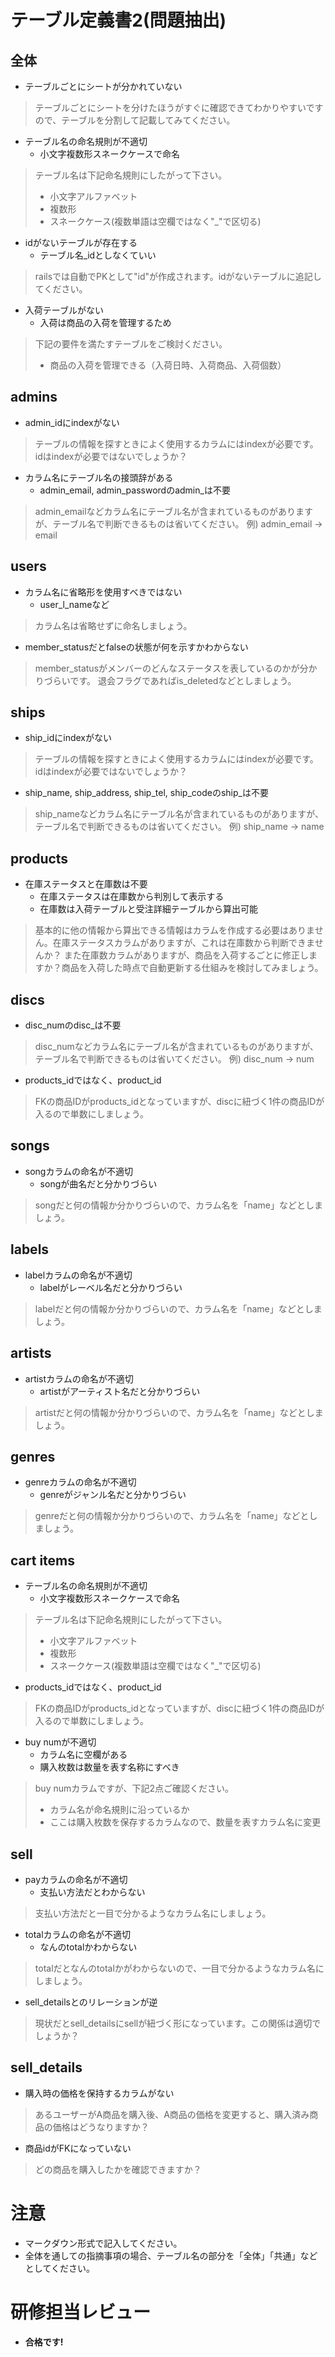 # テーブル定義書2(問題抽出)
## 全体
- テーブルごとにシートが分かれていない
> テーブルごとにシートを分けたほうがすぐに確認できてわかりやすいですので、テーブルを分割して記載してみてください。
- テーブル名の命名規則が不適切
    - 小文字複数形スネークケースで命名
>  テーブル名は下記命名規則にしたがって下さい。
  > - 小文字アルファベット
  > - 複数形
  > - スネークケース(複数単語は空欄ではなく"_"で区切る)
- idがないテーブルが存在する
    - テーブル名_idとしなくていい
> railsでは自動でPKとして"id"が作成されます。idがないテーブルに追記してください。
- 入荷テーブルがない
    - 入荷は商品の入荷を管理するため
> 下記の要件を満たすテーブルをご検討ください。
> - 商品の入荷を管理できる（入荷日時、入荷商品、入荷個数）
## admins
- admin_idにindexがない
> テーブルの情報を探すときによく使用するカラムにはindexが必要です。
> idはindexが必要ではないでしょうか？
- カラム名にテーブル名の接頭辞がある
    - admin_email, admin_passwordのadmin_は不要
> admin_emailなどカラム名にテーブル名が含まれているものがありますが、テーブル名で判断できるものは省いてください。
> 例) admin_email → email
## users
- カラム名に省略形を使用すべきではない
    - user_l_nameなど
> カラム名は省略せずに命名しましょう。
- member_statusだとfalseの状態が何を示すかわからない
> member_statusがメンバーのどんなステータスを表しているのかが分かりづらいです。
> 退会フラグであればis_deletedなどとしましょう。
## ships
- ship_idにindexがない
> テーブルの情報を探すときによく使用するカラムにはindexが必要です。
> idはindexが必要ではないでしょうか？
- ship_name, ship_address, ship_tel, ship_codeのship_は不要
> ship_nameなどカラム名にテーブル名が含まれているものがありますが、テーブル名で判断できるものは省いてください。
> 例) ship_name → name
## products
- 在庫ステータスと在庫数は不要
    - 在庫ステータスは在庫数から判別して表示する
    - 在庫数は入荷テーブルと受注詳細テーブルから算出可能
> 基本的に他の情報から算出できる情報はカラムを作成する必要はありません。在庫ステータスカラムがありますが、これは在庫数から判断できませんか？
> また在庫数カラムがありますが、商品を入荷するごとに修正しますか？商品を入荷した時点で自動更新する仕組みを検討してみましょう。
## discs
- disc_numのdisc_は不要
> disc_numなどカラム名にテーブル名が含まれているものがありますが、テーブル名で判断できるものは省いてください。
> 例) disc_num → num
- products_idではなく、product_id
> FKの商品IDがproducts_idとなっていますが、discに紐づく1件の商品IDが入るので単数にしましょう。
## songs
- songカラムの命名が不適切
    - songが曲名だと分かりづらい
> songだと何の情報か分かりづらいので、カラム名を「name」などとしましょう。
## labels
- labelカラムの命名が不適切
    - labelがレーベル名だと分かりづらい
> labelだと何の情報か分かりづらいので、カラム名を「name」などとしましょう。
## artists
- artistカラムの命名が不適切
    - artistがアーティスト名だと分かりづらい
> artistだと何の情報か分かりづらいので、カラム名を「name」などとしましょう。
## genres
- genreカラムの命名が不適切
    - genreがジャンル名だと分かりづらい
> genreだと何の情報か分かりづらいので、カラム名を「name」などとしましょう。
## cart items
- テーブル名の命名規則が不適切
    - 小文字複数形スネークケースで命名
>  テーブル名は下記命名規則にしたがって下さい。
  > - 小文字アルファベット
  > - 複数形
  > - スネークケース(複数単語は空欄ではなく"_"で区切る)
- products_idではなく、product_id
> FKの商品IDがproducts_idとなっていますが、discに紐づく1件の商品IDが入るので単数にしましょう。
- buy numが不適切
    - カラム名に空欄がある
    - 購入枚数は数量を表す名称にすべき
> buy numカラムですが、下記2点ご確認ください。
> - カラム名が命名規則に沿っているか
> - ここは購入枚数を保存するカラムなので、数量を表すカラム名に変更
## sell
- payカラムの命名が不適切
    - 支払い方法だとわからない
> 支払い方法だと一目で分かるようなカラム名にしましょう。
- totalカラムの命名が不適切
    - なんのtotalかわからない
> totalだとなんのtotalかがわからないので、一目で分かるようなカラム名にしましょう。
- sell_detailsとのリレーションが逆
> 現状だとsell_detailsにsellが紐づく形になっています。この関係は適切でしょうか？
## sell_details
- 購入時の価格を保持するカラムがない
> あるユーザーがA商品を購入後、A商品の価格を変更すると、購入済み商品の価格はどうなりますか？
- 商品idがFKになっていない
> どの商品を購入したかを確認できますか？


# 注意
* マークダウン形式で記入してください。
* 全体を通しての指摘事項の場合、テーブル名の部分を「全体」「共通」などとしてください。

 
# 研修担当レビュー
- **合格です!**
